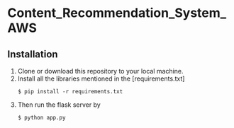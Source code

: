 # Content_Recommendation_System_AWS

## Installation

1. Clone or download this repository to your local machine.
2. Install all the libraries mentioned in the [requirements.txt]
   ```shell
   $ pip install -r requirements.txt
   ```
3. Then run the flask server by
   ```shell
   $ python app.py
   ```
